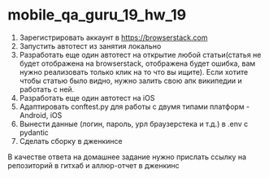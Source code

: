 # mobile_qa_guru_19_hw_19

1. Зарегистрировать аккаунт в https://browserstack.com
2. Запустить автотест из занятия локально
3. Разработать еще один автотест на открытие любой статьи(статья не будет отображена на browserstack, 
   отображена будет ошибка, вам нужно реализовать только клик на то что вы ищите). 
   Если хотите чтобы статью было видно, нужно залить свою апк википедии и работать с ней.
4. Разработать еще один автотест на iOS
5. Адаптировать conftest.py для работы с двумя типами платформ - Android, iOS
6. Вынести данные (логин, пароль, урл браузерстека и т.д.) в .env с pydantic
7. Сделать сборку в дженкинсе

В качестве ответа на домашнее задание нужно прислать ссылку на репозиторий в гитхаб и аллюр-отчет в дженкинс